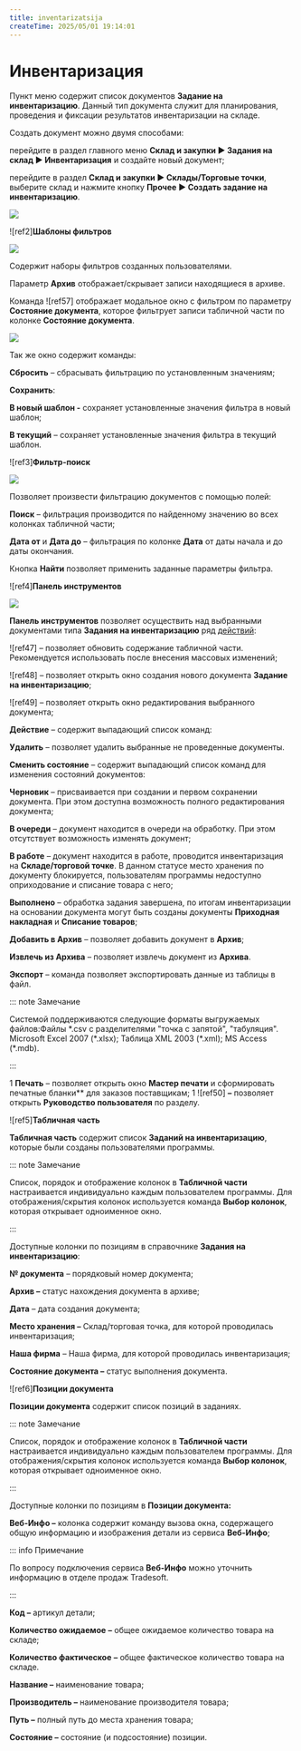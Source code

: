```yaml
---
title: inventarizatsija
createTime: 2025/05/01 19:14:01
---
```

# Инвентаризация

Пункт меню содержит список документов **Задание на инвентаризацию**. Данный тип документа служит для планирования, проведения и фиксации результатов инвентаризации на складе. 

Создать документ можно двумя способами:

перейдите в раздел главного меню **Склад и закупки ► Задания на склад ► Инвентаризация** и создайте новый документ;

перейдите в раздел **Склад и закупки ► Склады/Торговые точки**, выберите склад и нажмите кнопку **Прочее ► Создать задание на инвентаризацию**.

![](Aspose.Words.83ab1c44-6b28-430a-a5f2-4d9e6ba1abd4.795.png)

![ref2]**Шаблоны фильтров**

![](Aspose.Words.83ab1c44-6b28-430a-a5f2-4d9e6ba1abd4.796.png)

Содержит наборы фильтров созданных пользователями. 

Параметр **Архив** отображает/скрывает записи находящиеся в архиве.

Команда ![ref57] отображает модальное окно с фильтром по параметру **Состояние документа**, которое фильтрует записи табличной части по колонке **Состояние документа**.

![](Aspose.Words.83ab1c44-6b28-430a-a5f2-4d9e6ba1abd4.797.png)

Так же окно содержит команды:

**Сбросить** – сбрасывать фильтрацию по установленным значениям;

**Сохранить**:

**В новый шаблон -** сохраняет установленные значения фильтра в новый шаблон;

**В текущий** – сохраняет установленные значения фильтра в текущий шаблон.

![ref3]**Фильтр-поиск**

![](Aspose.Words.83ab1c44-6b28-430a-a5f2-4d9e6ba1abd4.798.png)

Позволяет произвести фильтрацию документов с помощью полей:

**Поиск** – фильтрация производится по найденному значению во всех колонках табличной части;

**Дата от** и **Дата до** – фильтрация по колонке **Дата** от даты начала и до даты окончания.

Кнопка **Найти** позволяет применить заданные параметры фильтра.

![ref4]**Панель инструментов**

![](Aspose.Words.83ab1c44-6b28-430a-a5f2-4d9e6ba1abd4.799.png)

**Панель инструментов** позволяет осуществить над выбранными документами типа **Задания на инвентаризацию** ряд [действий](#370df7fa-a8cb-49ea-a363-e5760b2f112f):

![ref47] – позволяет обновить содержание табличной части. Рекомендуется использовать после внесения массовых изменений;

![ref48] – позволяет открыть окно создания нового документа **Задание на инвентаризацию**;

![ref49] – позволяет открыть окно редактирования выбранного документа;

**Действие** – содержит выпадающий список команд:

**Удалить** – позволяет удалить выбранные не проведенные документы.

**Сменить состояние** – содержит выпадающий список команд для изменения состояний документов:

**Черновик** – присваивается при создании и первом сохранении документа. При этом доступна возможность полного редактирования документа;

**В очереди** – документ находится в очереди на обработку. При этом отсутствует возможность изменять документ;

**В работе** – документ находится в работе, проводится инвентаризация на **Складе/торговой точке**. В данном статусе место хранения по документу блокируется, пользователям программы недоступно оприходование и списание товара с него;

**Выполнено** – обработка задания завершена, по итогам инвентаризации на основании документа могут быть созданы документы **Приходная накладная** и **Списание товаров**;

**Добавить в Архив** – позволяет добавить документ в **Архив**;

**Извлечь из Архива** – позволяет извлечь документ из **Архива**.

**Экспорт** – команда позволяет экспортировать данные из таблицы в файл.

::: note Замечание

Системой поддерживаются следующие форматы выгружаемых файлов:Файлы \*.csv с разделителями "точка с запятой", "табуляция".
Microsoft Excel 2007 (\*.xlsx);
Таблица XML 2003 (\*.xml);
MS Access (\*.mdb).

:::

1  **Печать** – позволяет открыть окно **Мастер печати** и сформировать печатные бланки** для заказов поставщикам;
1  ![ref50] **–** позволяет открыть **Руководство пользователя** по разделу.

   ![ref5]**Табличная часть**

**Табличная часть** содержит список **Заданий на инвентаризацию**, которые были созданы пользователями программы.

::: note Замечание

Список, порядок и отображение колонок в **Табличной части** настраивается индивидуально каждым пользователем программы. Для отображения/скрытия колонок используется команда **Выбор колонок**, которая открывает одноименное окно.

:::

Доступные колонки по позициям в справочнике **Задания на инвентаризацию**:

**№ документа** – порядковый номер документа;

**Архив –** статус нахождения документа в архиве;

**Дата** – дата создания документа;

**Место хранения –** Склад/торговая точка, для которой проводилась инвентаризация;

**Наша фирма** – Наша фирма, для которой проводилась инвентаризация;

**Состояние документа –** статус выполнения документа.

![ref6]**Позиции документа**

**Позиции документа** содержит список позиций в заданиях.

::: note Замечание

Список, порядок и отображение колонок в **Табличной части** настраивается индивидуально каждым пользователем программы. Для отображения/скрытия колонок используется команда **Выбор колонок**, которая открывает одноименное окно.

:::

Доступные колонки по позициям в **Позиции документа:**

**Веб-Инфо –** колонка содержит команду вызова окна, содержащего общую информацию и изображения детали из сервиса **Веб-Инфо**;

::: info Примечание

По вопросу подключения сервиса **Веб-Инфо** можно уточнить информацию в отделе продаж Tradesoft.

:::

**Код –** артикул детали;

**Количество ожидаемое** **–** общее ожидаемое количество товара на складе;

**Количество фактическое** **–** общее фактическое количество товара на складе.

**Название –** наименование товара;

**Производитель –** наименование производителя товара;

**Путь –** полный путь до места хранения товара;

**Состояние –** состояние (и подсостояние) позиции.